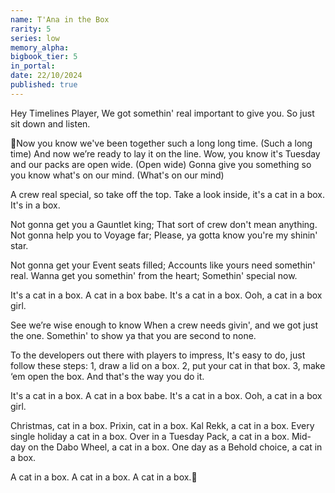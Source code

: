 ```yaml
---
name: T'Ana in the Box
rarity: 5
series: low
memory_alpha:
bigbook_tier: 5
in_portal:
date: 22/10/2024
published: true
---
```


Hey Timelines Player,
We got somethin' real important to give you.
So just sit down and listen.

🎵Now you know we've been together such a long long time.
(Such a long time)
And now we’re ready to lay it on the line.
Wow, you know it's Tuesday and our packs are open wide.
(Open wide)
Gonna give you something so you know what's on our mind.
(What's on our mind)

A crew real special, so take off the top.
Take a look inside, it's a cat in a box.
It's in a box.

Not gonna get you a Gauntlet king;
That sort of crew don't mean anything.
Not gonna help you to Voyage far;
Please, ya gotta know you're my shinin' star.

Not gonna get your Event seats filled;
Accounts like yours need somethin' real.
Wanna get you somethin' from the heart;
Somethin' special now.

It's a cat in a box.
A cat in a box babe.
It's a cat in a box.
Ooh, a cat in a box girl.

See we’re wise enough to know
When a crew needs givin', and we got just the one.
Somethin' to show ya that you are second to none.

To the developers out there with players to impress,
It's easy to do, just follow these steps:
1, draw a lid on a box.
2, put your cat in that box.
3, make ‘em open the box.
And that's the way you do it.

It's a cat in a box.
A cat in a box babe.
It's a cat in a box.
Ooh, a cat in a box girl.

Christmas, cat in a box.
Prixin, cat in a box.
Kal Rekk, a cat in a box.
Every single holiday a cat in a box.
Over in a Tuesday Pack, a cat in a box.
Mid-day on the Dabo Wheel, a cat in a box.
One day as a Behold choice, a cat in a box.

A cat in a box.
A cat in a box.
A cat in a box.🎵
